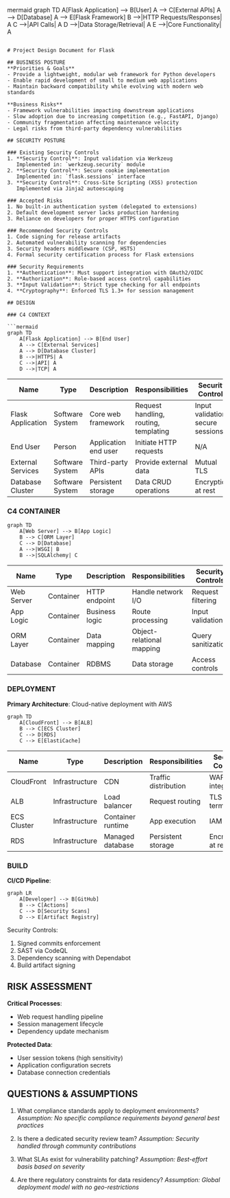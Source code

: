 mermaid
graph TD
    A[Flask Application] --> B[User]
    A --> C[External APIs]
    A --> D[Database]
    A --> E[Flask Framework]
    B -->|HTTP Requests/Responses| A
    C -->|API Calls| A
    D -->|Data Storage/Retrieval| A
    E -->|Core Functionality| A
```

# Project Design Document for Flask

## BUSINESS POSTURE
**Priorities & Goals**
- Provide a lightweight, modular web framework for Python developers
- Enable rapid development of small to medium web applications
- Maintain backward compatibility while evolving with modern web standards

**Business Risks**
- Framework vulnerabilities impacting downstream applications
- Slow adoption due to increasing competition (e.g., FastAPI, Django)
- Community fragmentation affecting maintenance velocity
- Legal risks from third-party dependency vulnerabilities

## SECURITY POSTURE

### Existing Security Controls
1. **Security Control**: Input validation via Werkzeug
   Implemented in: `werkzeug.security` module
2. **Security Control**: Secure cookie implementation
   Implemented in: `flask.sessions` interface
3. **Security Control**: Cross-Site Scripting (XSS) protection
   Implemented via Jinja2 autoescaping

### Accepted Risks
1. No built-in authentication system (delegated to extensions)
2. Default development server lacks production hardening
3. Reliance on developers for proper HTTPS configuration

### Recommended Security Controls
1. Code signing for release artifacts
2. Automated vulnerability scanning for dependencies
3. Security headers middleware (CSP, HSTS)
4. Formal security certification process for Flask extensions

### Security Requirements
1. **Authentication**: Must support integration with OAuth2/OIDC
2. **Authorization**: Role-based access control capabilities
3. **Input Validation**: Strict type checking for all endpoints
4. **Cryptography**: Enforced TLS 1.3+ for session management

## DESIGN

### C4 CONTEXT

```mermaid
graph TD
    A[Flask Application] --> B[End User]
    A --> C[External Services]
    A --> D[Database Cluster]
    B -->|HTTPS| A
    C -->|API| A
    D -->|TCP| A
```

| Name | Type | Description | Responsibilities | Security Controls |
|------|------|-------------|-------------------|-------------------|
| Flask Application | Software System | Core web framework | Request handling, routing, templating | Input validation, secure sessions |
| End User | Person | Application end user | Initiate HTTP requests | N/A |
| External Services | Software System | Third-party APIs | Provide external data | Mutual TLS |
| Database Cluster | Software System | Persistent storage | Data CRUD operations | Encryption at rest |

### C4 CONTAINER

```mermaid
graph TD
    A[Web Server] --> B[App Logic]
    B --> C[ORM Layer]
    C --> D[Database]
    A -->|WSGI| B
    B -->|SQLAlchemy| C
```

| Name | Type | Description | Responsibilities | Security Controls |
|------|------|-------------|-------------------|-------------------|
| Web Server | Container | HTTP endpoint | Handle network I/O | Request filtering |
| App Logic | Container | Business logic | Route processing | Input validation |
| ORM Layer | Container | Data mapping | Object-relational mapping | Query sanitization |
| Database | Container | RDBMS | Data storage | Access controls |

### DEPLOYMENT

**Primary Architecture**: Cloud-native deployment with AWS
```mermaid
graph TD
    A[CloudFront] --> B[ALB]
    B --> C[ECS Cluster]
    C --> D[RDS]
    C --> E[ElastiCache]
```

| Name | Type | Description | Responsibilities | Security Controls |
|------|------|-------------|-------------------|-------------------|
| CloudFront | Infrastructure | CDN | Traffic distribution | WAF integration |
| ALB | Infrastructure | Load balancer | Request routing | TLS termination |
| ECS Cluster | Infrastructure | Container runtime | App execution | IAM roles |
| RDS | Infrastructure | Managed database | Persistent storage | Encryption at rest |

### BUILD

**CI/CD Pipeline**:
```mermaid
graph LR
    A[Developer] --> B[GitHub]
    B --> C[Actions]
    C --> D[Security Scans]
    D --> E[Artifact Registry]
```

Security Controls:
1. Signed commits enforcement
2. SAST via CodeQL
3. Dependency scanning with Dependabot
4. Build artifact signing

## RISK ASSESSMENT

**Critical Processes**:
- Web request handling pipeline
- Session management lifecycle
- Dependency update mechanism

**Protected Data**:
- User session tokens (high sensitivity)
- Application configuration secrets
- Database connection credentials

## QUESTIONS & ASSUMPTIONS

1. What compliance standards apply to deployment environments?
   *Assumption: No specific compliance requirements beyond general best practices*

2. Is there a dedicated security review team?
   *Assumption: Security handled through community contributions*

3. What SLAs exist for vulnerability patching?
   *Assumption: Best-effort basis based on severity*

4. Are there regulatory constraints for data residency?
   *Assumption: Global deployment model with no geo-restrictions*
